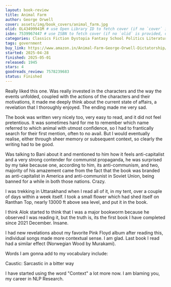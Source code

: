 ```yaml
---
layout: book-review
title: Animal Farm
author: George Orwell
cover: assets/img/book_covers/animal_farm.jpg
olid: OL43499941M # use Open Library ID to fetch cover (if no `cover` is provided)
isbn: 7539967447 # use ISBN to fetch cover (if no `olid` is provided, dashes are optional)
categories: Classics Fiction Dystopia Fantasy School Politics Literature Science Fiction
tags: government
buy_link: https://www.amazon.in/Animal-Farm-George-Orwell-Dictatorship/dp/8172344392/ref=sr_1_2_sspa?crid=1HUTTIPZ7W2IG&dib=eyJ2IjoiMSJ9.TP7TMCp4_AJAUzfCvBXYQfHXscyZN94bnPhgj6XPRODDFrJqPpGCP24n-rp9ta6XJcPRIRIQIm789zX3UqPMln0_muCJ_zfiVp8rPN-VgmvXhk5db-3-TGvLRi_9naSf6_stcbjzTs_Tnu14IGNVbAlN7SXOQp85Ipop9J1RcwoYGBCjeJ28FEKpOmKcCH4CHybGXbhpO90f5RmpAYt9rg1aWznumh8Ae_5GQMVfm7w.PLK7sMskSagzLBcAcfLMCvh1NGhRUWztoClEjmT6BrE&dib_tag=se&keywords=animal+farm&qid=1747553853&sprefix=animal+far%2Caps%2C239&sr=8-2-spons&sp_csd=d2lkZ2V0TmFtZT1zcF9hdGY&psc=1
started: 2025-04-28
finished: 2025-05-01
released: 1945
stars: 4
goodreads_review: 7578239683
status: Finished
---
```


Really liked this one. Was really invested in the characters and the way the events unfolded, coupled with the actions of the characters and their motivations, it made me deeply think about the current state of affairs, a revelation that I thoroughly enjoyed. The ending made me very sad. 

The book was written very nicely too, very easy to read, and it did not feel pretentious. It was sometimes hard for me to remember which name referred to which animal with utmost confidence, so I had to frantically search for their first mention, often to no avail. But I would eventually realise, either through sheer memory or subsequent context, so clearly the writing had to be good.

Was talking to Bani about it and mentioned to him how it feels anti-capitalist and a very strong contender for communist propaganda, he was surprised by my take because one, according to him, its anti-communism, and two, majority of his amazement came from the fact that the book was branded as anti-capitalist in America and anti-communist in Soviet Union, being banned for a while in both those nations. Crazy.

I was trekking in Uttarakhand when I read all of it, in my tent, over a couple of days within a week itself. I took a small flower which had shed itself on Ranthan Top, nearly 13000 ft above sea level, and put it in the book.

I think Alok started to think that I was a major bookworm because he observed I was reading it, but the truth is, its the first book I have completed since 2021 December. Insane.

I had new revelations about my favorite Pink Floyd album after reading this, individual songs made more contextual sense. I am glad. Last book I read had a similar effect (Norwegian Wood by Murakami).

Words I am gonna add to my vocabulary include:

Caustic: Sarcastic in a bitter way

I have started using the word "Context" a lot more now. I am blaming you, my career in NLP Research.
